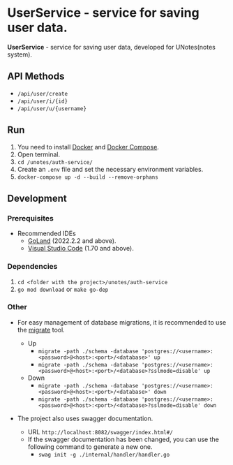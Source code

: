 # UserService - service for saving user data.

**UserService** - service for saving user data, developed for UNotes(notes system).

## API Methods

- `/api/user/create`
- `/api/user/i/{id}`
- `/api/user/u/{username}`

## Run

1) You need to install [Docker](https://docs.docker.com/get-docker)
   and [Docker Compose](https://docs.docker.com/compose/install).
2) Open terminal.
3) `cd /unotes/auth-service/`
4) Create an `.env` file and set the necessary environment variables.
5) `docker-compose up -d --build --remove-orphans`

## Development

### Prerequisites

- Recommended IDEs
    - [GoLand](https://www.jetbrains.com/go) (2022.2.2 and above).
    - [Visual Studio Code](https://code.visualstudio.com) (1.70 and above).

### Dependencies

1) `cd <folder with the project>/unotes/auth-service`
2) `go mod download` or `make go-dep`

### Other

- For easy management of database migrations, it is recommended to use
  the [migrate](https://github.com/golang-migrate/migrate) tool.
    - Up
        - `migrate -path ./schema -database 'postgres://<username>:<password>@<host>:<port>/<database>' up`
        - `migrate -path ./schema -database 'postgres://<username>:<password>@<host>:<port>/<database>?sslmode=disable' up`
    - Down
        - `migrate -path ./schema -database 'postgres://<username>:<password>@<host>:<port>/<database>' down`
        - `migrate -path ./schema -database 'postgres://<username>:<password>@<host>:<port>/<database>?sslmode=disable' down`

- The project also uses swagger documentation.
    - URL `http://localhost:8082/swagger/index.html#/`
    - If the swagger documentation has been changed, you can use the following command to generate a new one.
        - `swag init -g ./internal/handler/handler.go`
